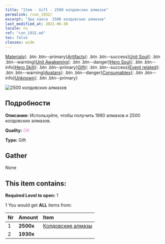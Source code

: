 ```yaml
---
title: "Item - Gift - 2500 колдовских алмазов"
permalink: /con_1932/
excerpt: "Эра хаоса  2500 колдовских алмазов"
last_modified_at: 2021-06-30
locale: ru
ref: "con_1932.md"
toc: false
classes: wide
---
```

 [Materials](/ItemsRU/){: .btn .btn--primary}[Artifacts](/ItemsRU/Artifacts/){: .btn .btn--success}[Unit Soul](/ItemsRU/UnitSoul/){: .btn .btn--warning}[Unit Awakening](/ItemsRU/UnitAwakening/){: .btn .btn--danger}[Hero Soul](/ItemsRU/HeroSoul/){: .btn .btn--info}[Hero Skill](/ItemsRU/HeroSkill/){: .btn .btn--primary}[Gift](/ItemsRU/Gift/){: .btn .btn--success}[Event related](/ItemsRU/Events/){: .btn .btn--warning}[Avatars](/ItemsRU/Avatars/){: .btn .btn--danger}[Consumables](/ItemsRU/Consumables/){: .btn .btn--info}[Unknown](/ItemsRU/Unknown/){: .btn .btn--primary}

 ![2500 колдовских алмазов](/images/t/i_10040.png)

## Подробности
 **Описание:** Используйте, чтобы получить 1980 алмазов и 2500 колдовских алмазов.

 **Quality:** <span style="color: #DA70D6">OK</span>

 **Type:** Gift

## Gather

  None

## This item contains:

 **Required Level to open:** 1

 1 You would get **ALL** items  from:

  | Nr | Amount |     Item    |
  |:---|:-------|:------------|
  | 1 |  **2500x** | [Колдовские алмазы](/ItemsRU/con_554/) |  | 
  | 2 |  **1930x** | <i class="fas fa-gem"/> |  | 
